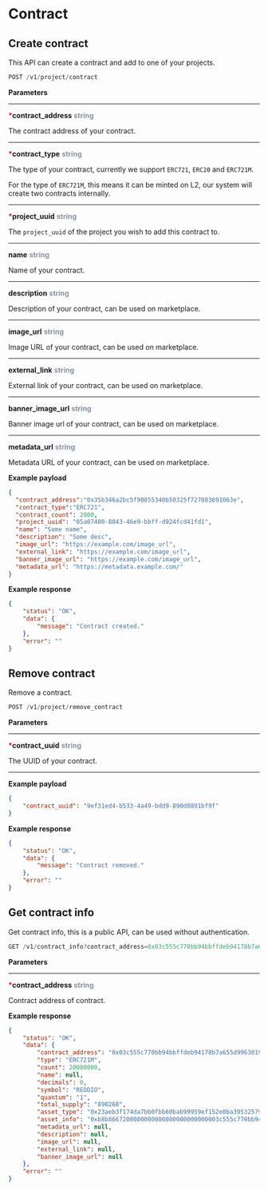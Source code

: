 
# Contract

## Create contract

This API can create a contract and add to one of your projects.

```jsx
POST /v1/project/contract
```

**Parameters**

---


<strong style='color:red'>*</strong>**contract_address** <strong style='color:#8792a2'>string</strong>

The contract address of your contract.

---

<strong style='color:red'>*</strong>**contract_type** <strong style='color:#8792a2'>string</strong>

The type of your contract, currently we support `ERC721`, `ERC20` and `ERC721M`.

For the type of `ERC721M`, this means it can be minted on L2, our system will create two contracts internally.

---

<strong style='color:red'>*</strong>**project_uuid** <strong style='color:#8792a2'>string</strong>

The `project_uuid` of the project you wish to add this contract to.

---

**name** <strong style='color:#8792a2'>string</strong>

Name of your contract.

---

**description** <strong style='color:#8792a2'>string</strong>

Description of your contract, can be used on marketplace.

---

**image_url** <strong style='color:#8792a2'>string</strong>

Image URL of your contract, can be used on marketplace.

---

**external_link** <strong style='color:#8792a2'>string</strong>

External link of your contract, can be used on marketplace.

---

**banner_image_url** <strong style='color:#8792a2'>string</strong>

Banner image url of your contract, can be used on marketplace.

---

**metadata_url** <strong style='color:#8792a2'>string</strong>

Metadata URL of your contract, can be used on marketplace.


**Example payload**
```json
{
  "contract_address":"0x35b346a2bc5f90855340b50325f727083691063e",
  "contract_type":"ERC721",
  "contract_count": 2000,
  "project_uuid": "05a07400-8043-46e9-bbff-d924fcd41fd1",
  "name": "Some name",
  "description": "Some desc",
  "image_url": "https://example.com/image_url",
  "external_link": "https://example.com/image_url",
  "banner_image_url": "https://example.com/image_url",
  "metadata_url": "https://metadata.example.com/"
}
```

**Example response**
```json
{
    "status": "OK",
    "data": {
        "message": "Contract created."
    },
    "error": ""
}
```

## Remove contract

Remove a contract.

```jsx
POST /v1/project/remove_contract
```

**Parameters**

---

<strong style='color:red'>*</strong>**contract_uuid** <strong style='color:#8792a2'>string</strong>

The UUID of your contract.

---

**Example payload**
```json
{
    "contract_uuid": "9ef31ed4-b533-4a49-bdd9-890d0891bf9f"
}
```

**Example response**
```json
{
    "status": "OK",
    "data": {
        "message": "Contract removed."
    },
    "error": ""
}
```

## Get contract info

Get contract info, this is a public API, can be used without authentication.

```jsx
GET /v1/contract_info?contract_address=0x03c555c770bb94bbffdeb94178b7a655d9963019
```

**Parameters**

---

<strong style='color:red'>*</strong>**contract_address** <strong style='color:#8792a2'>string</strong>

Contract address of contract.

**Example response**
```json
{
	"status": "OK",
	"data": {
		"contract_address": "0x03c555c770bb94bbffdeb94178b7a655d9963019",
		"type": "ERC721M",
		"count": 20000000,
		"name": null,
		"decimals": 0,
		"symbol": "REDDIO",
		"quantum": "1",
		"total_supply": "890268",
		"asset_type": "0x23aeb3f174da7bb0fbb60bab99959ef152e0ba39532579ca202c352f5698188",
		"asset_info": "0xb8b8667200000000000000000000000003c555c770bb94bbffdeb94178b7a655d9963019",
		"metadata_url": null,
		"description": null,
		"image_url": null,
		"external_link": null,
		"banner_image_url": null
	},
	"error": ""
}
```
